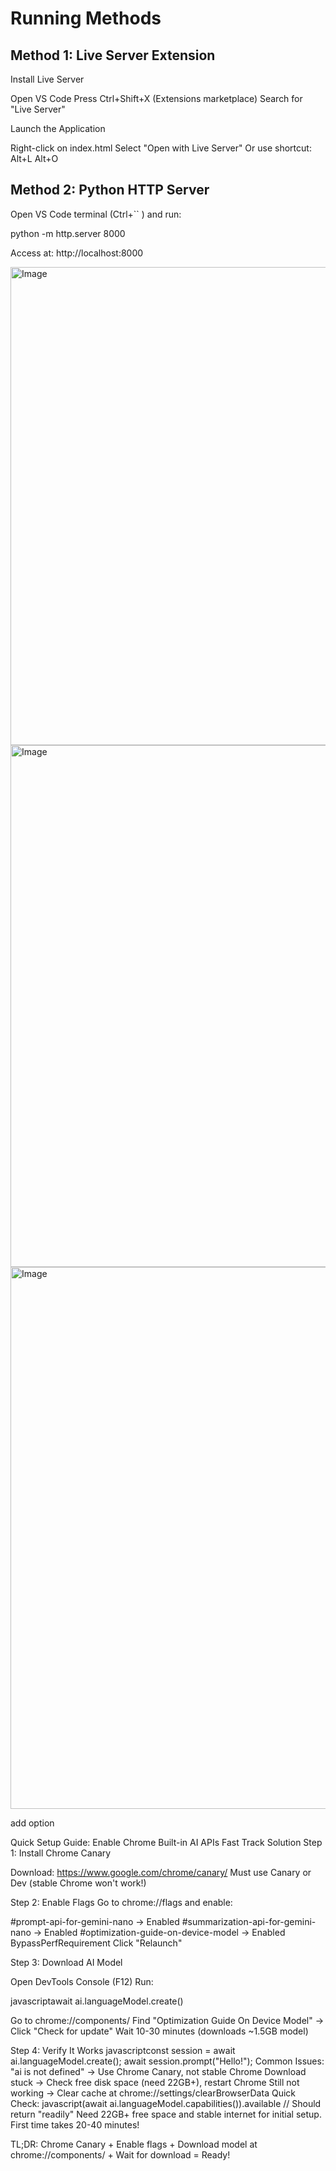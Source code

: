 ﻿# Running Methods

## Method 1: Live Server Extension

Install Live Server

Open VS Code
Press Ctrl+Shift+X (Extensions marketplace)
Search for "Live Server"

Launch the Application

Right-click on index.html
Select "Open with Live Server"
Or use shortcut: Alt+L Alt+O

## Method 2: Python HTTP Server

Open VS Code terminal (Ctrl+`` ) and run:

python -m http.server 8000

Access at: http://localhost:8000


<img width="1247" height="765" alt="Image" src="https://github.com/user-attachments/assets/e29e74ef-0b30-4c97-af60-61051e0fa5fc" />

<img width="1244" height="835" alt="Image" src="https://github.com/user-attachments/assets/a4dad0dc-1ae3-4541-95ca-2257113e8795" />


<img width="1263" height="867" alt="Image" src="https://github.com/user-attachments/assets/e6d572cd-bf91-49a9-9fbd-daa9ac9a2cde" />



add option


Quick Setup Guide: Enable Chrome Built-in AI APIs
 Fast Track Solution
Step 1: Install Chrome Canary

Download: https://www.google.com/chrome/canary/
Must use Canary or Dev (stable Chrome won't work!)

Step 2: Enable Flags
Go to chrome://flags and enable:

#prompt-api-for-gemini-nano → Enabled
#summarization-api-for-gemini-nano → Enabled
#optimization-guide-on-device-model → Enabled BypassPerfRequirement
Click "Relaunch"

Step 3: Download AI Model

Open DevTools Console (F12)
Run:

javascriptawait ai.languageModel.create()

Go to chrome://components/
Find "Optimization Guide On Device Model" → Click "Check for update"
Wait 10-30 minutes (downloads ~1.5GB model)

Step 4: Verify It Works
javascriptconst session = await ai.languageModel.create();
await session.prompt("Hello!");
 Common Issues:
"ai is not defined" → Use Chrome Canary, not stable Chrome
Download stuck → Check free disk space (need 22GB+), restart Chrome
Still not working → Clear cache at chrome://settings/clearBrowserData
 Quick Check:
javascript(await ai.languageModel.capabilities()).available
// Should return "readily"
Need 22GB+ free space and stable internet for initial setup. First time takes 20-40 minutes!

TL;DR: Chrome Canary + Enable flags + Download model at chrome://components/ + Wait for download = Ready! 

